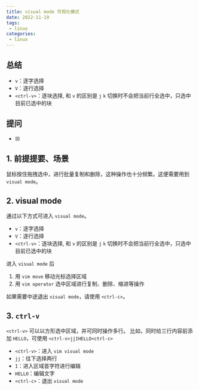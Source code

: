 ```yaml
---
title: visual mode 可视化模式
date: 2022-11-19
tags:
 - linux
categories: 
 - linux
---
```



## 总结
- `v`：逐字选择
- `V`：逐行选择
- `<ctrl-v>`：逐块选择, 和 `v` 的区别是 `j` `k` 切换时不会把当前行全选中，只选中目前已选中的块





## 提问
- [x] 





## 1. 前提提要、场景
鼠标按住拖拽选中，进行批量复制和删除，这种操作也十分频繁。这便需要用到 `visual mode`。



## 2. visual mode
通过以下方式可进入 `visual mode`。
- `v`：逐字选择
- `V`：逐行选择
- `<ctrl-v>`：逐块选择, 和 `v` 的区别是 `j` `k` 切换时不会把当前行全选中，只选中目前已选中的块

进入 `visual mode` 后
1. 用 `vim move` 移动光标选择区域
2. 用 `vim operator` 选中区域进行复制、删除、缩进等操作

如果需要中途退出 `visual mode`，请使用 `<ctrl-c>`。


## 3. `ctrl-v`
`<ctrl-v>` 可以以方形选中区域，并可同时操作多行。
比如，同时给三行内容前添加 `HELLO`，可使用 `<ctrl-v>jjIHELLO<ctrl-c>`

- `<ctrl-v>`：进入 `vim visual mode`
- `jj`：往下选择两行
- `I`：进入区域首字符进行编辑
- `HELLO`：编辑文字
- `<ctrl-c>`：退出 `visual mode`








